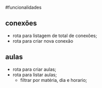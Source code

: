 #funcionalidades

## conexões

- rota para listagem de total de conexões;
- rota para criar nova conexão

## aulas

- rota para criar aulas;
- rota para listar aulas;
    - filtrar por matéria, dia e horario;